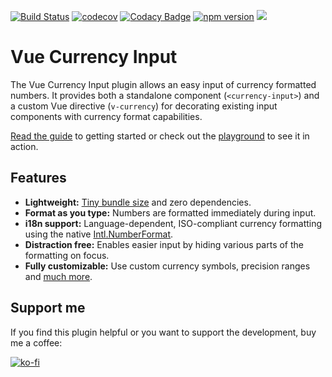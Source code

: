 [![Build Status](https://travis-ci.com/dm4t2/vue-currency-input.svg?branch=master)](https://travis-ci.com/dm4t2/vue-currency-input)
[![codecov](https://codecov.io/gh/dm4t2/vue-currency-input/branch/master/graph/badge.svg)](https://codecov.io/gh/dm4t2/vue-currency-input)
[![Codacy Badge](https://api.codacy.com/project/badge/Grade/f094b44873724daf98afa67f8f68c456)](https://www.codacy.com/manual/dm4t2/vue-currency-input)
[![npm version](https://badge.fury.io/js/vue-currency-input.svg)](https://badge.fury.io/js/vue-currency-input)
![](https://img.shields.io/npm/l/vue-currency-input.svg)

# Vue Currency Input
The Vue Currency Input plugin allows an easy input of currency formatted numbers. It provides both a standalone component (`<currency-input>`) and a custom Vue directive (`v-currency`) for decorating existing input components with currency format capabilities.

[Read the guide](https://dm4t2.github.io/vue-currency-input/guide/) to getting started or check out the [playground](https://dm4t2.github.io/vue-currency-input/playgound/) to see it in action.

## Features

* **Lightweight:** [Tiny bundle size](https://bundlephobia.com/result?p=vue-currency-input) and zero dependencies.
* **Format as you type:** Numbers are formatted immediately during input.
* **i18n support:** Language-dependent, ISO-compliant currency formatting using the native [Intl.NumberFormat](https://developer.mozilla.org/de/docs/Web/JavaScript/Reference/Global_Objects/NumberFormat).
* **Distraction free:** Enables easier input by hiding various parts of the formatting on focus.
* **Fully customizable:** Use custom currency symbols, precision ranges and [much more](https://dm4t2.github.io/vue-currency-input/config/).

## Support me
If you find this plugin helpful or you want to support the development, buy me a coffee:

[![ko-fi](https://www.ko-fi.com/img/githubbutton_sm.svg)](https://ko-fi.com/D1D6SXEA)

